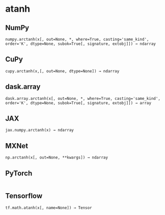 # atanh

## NumPy

```
numpy.arctanh(x[, out=None, *, where=True, casting='same_kind', order='K', dtype=None, subok=True[, signature, extobj]]) → ndarray
```

## CuPy

```
cupy.arctanh(x,[, out=None, dtype=None]) → ndarray
```

## dask.array

```
dask.array.arctanh(x[, out=None, *, where=True, casting='same_kind', order='K', dtype=None, subok=True[, signature, extobj]]) → array
```

## JAX

```
jax.numpy.arctanh(x) → ndarray
```

## MXNet

```
np.arctanh(x[, out=None, **kwargs]) → ndarray
```

## PyTorch

```

```

## Tensorflow

```
tf.math.atanh(x[, name=None]) → Tensor
```
